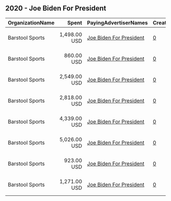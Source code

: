 ## 2020 - Joe Biden For President 
|OrganizationName|Spent|PayingAdvertiserNames|CreativeUrls|Impressions|Genders|AgeBrackets|CountryCodes|BillingAddresses|CandidateBallotInformation|
|:---|---:|:---|:---|---:|:---|:---|:---|:---|:---|
|Barstool Sports|1,498.00 USD|[Joe Biden For President](2020/Joe_Biden_For_President.md)|[0](https://www.snap.com/political-ads/asset/5e436a3c118cfc0c0ba40c22c273bbfc04432e7d4f6fc683459a40c80187ba5d?mediaType=mp4)|115,174||18+|united states|"333 7th Ave,New York,10001,US"|Joe Biden for President|
|Barstool Sports|860.00 USD|[Joe Biden For President](2020/Joe_Biden_For_President.md)|[0](https://www.snap.com/political-ads/asset/4cf5d46c4feeb50b90b0ff7135c542463d0be18d7c3eba34c31c6fcea6291b5b?mediaType=mp4)|67,826||18+|united states|"333 7th Ave,New York,10001,US"|Joe Biden for President|
|Barstool Sports|2,549.00 USD|[Joe Biden For President](2020/Joe_Biden_For_President.md)|[0](https://www.snap.com/political-ads/asset/e19edee9cd490d894bc6ee7e8f3bdcb0aa920c8a1581599aed0a3d476a5f414d?mediaType=mp4)|194,137||18+|united states|"333 7th Ave,New York,10001,US"|Joe Biden for President|
|Barstool Sports|2,818.00 USD|[Joe Biden For President](2020/Joe_Biden_For_President.md)|[0](https://www.snap.com/political-ads/asset/ad64d6457e4e32223445236ca08466d39ffc8d515a348e72bda2506e0243ca8b?mediaType=mp4)|224,566||18+|united states|"333 7th Ave,New York,10001,US"|Joe Biden for President|
|Barstool Sports|4,339.00 USD|[Joe Biden For President](2020/Joe_Biden_For_President.md)|[0](https://www.snap.com/political-ads/asset/a797b01cb61aef73cb98829345abe52fae3a221099bd44f47a3b72819df5f26f?mediaType=mp4)|268,706||18+|united states|"333 7th Ave,New York,10001,US"|Joe Biden for President|
|Barstool Sports|5,026.00 USD|[Joe Biden For President](2020/Joe_Biden_For_President.md)|[0](https://www.snap.com/political-ads/asset/3ab1e9d1f49c14a97855e6c1d4e086bfd23ed5a826efde60586d143e74f8ef5e?mediaType=mp4)|326,862||18+|united states|"333 7th Ave,New York,10001,US"|Joe Biden for President|
|Barstool Sports|923.00 USD|[Joe Biden For President](2020/Joe_Biden_For_President.md)|[0](https://www.snap.com/political-ads/asset/2b107535731eb70d0ce3fd98c80a185b3a779a15744d7f33473bfac30dd84805?mediaType=mp4)|69,947||18+|united states|"333 7th Ave,New York,10001,US"|Joe Biden for President|
|Barstool Sports|1,271.00 USD|[Joe Biden For President](2020/Joe_Biden_For_President.md)|[0](https://www.snap.com/political-ads/asset/e448b1efcc883235332eb6178983dc94f21adacf7c104d6938e512bae95a376a?mediaType=mp4)|105,370||18+|united states|"333 7th Ave,New York,10001,US"|Joe Biden for President|
